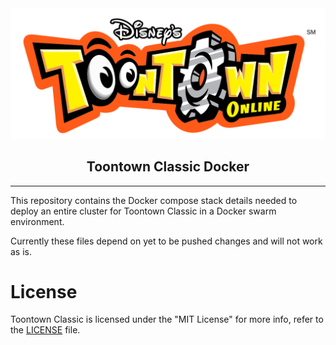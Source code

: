 <div align="center">
    <img src=".github/toontown-logo.png">
    <h2>Toontown Classic Docker</h2>
</div>
<hr/>

This repository contains the Docker compose stack details needed to deploy an entire cluster for Toontown Classic in a Docker swarm environment. 

Currently these files depend on yet to be pushed changes and will not work as is.


# License

Toontown Classic is licensed under the "MIT License" for more info, refer to the [LICENSE](LICENSE) file.
